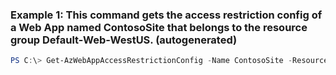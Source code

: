 ### Example 1: This command gets the access restriction config of a Web App named ContosoSite that belongs to the resource group Default-Web-WestUS. (autogenerated)
```powershell
PS C:\> Get-AzWebAppAccessRestrictionConfig -Name ContosoSite -ResourceGroupName Default-Web-WestUS
```

